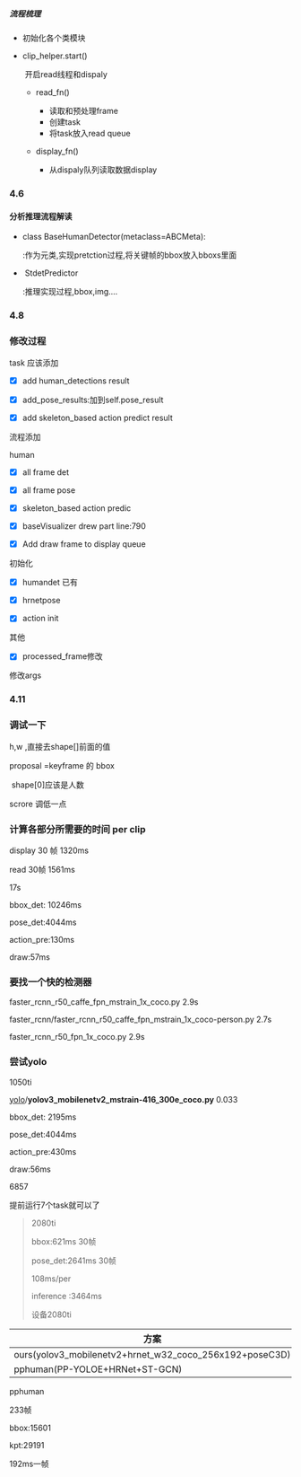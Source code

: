 ### 

##### 流程梳理

- 初始化各个类模块

- clip_helper.start()

  ​	开启read线程和dispaly

  - read_fn()	
    - 读取和预处理frame
    - 创建task
    - 将task放入read queue	

  - display_fn()

    - 从dispaly队列读取数据display



### 4.6

#### 分析推理流程解读

- class BaseHumanDetector(metaclass=ABCMeta):

  :作为元类,实现pretction过程,将关键帧的bbox放入bboxs里面

- ​	StdetPredictor

  :推理实现过程,bbox,img....

### 4.8

### 修改过程

task  应该添加

- [x] add    human_detections  result

- [x] add_pose_results:加到self.pose_result

- [x] add skeleton_based action predict result

流程添加

human

- [x] all frame det
- [x] all frame pose

- [x] skeleton_based action predic

- [x] baseVisualizer drew part   line:790
- [x] Add  draw frame to   display  queue



初始化

- [x] humandet   已有
- [x] hrnetpose  
- [x] action init  



其他

- [x] processed_frame修改 



修改args



### 4.11

### 调试一下



h,w ,直接去shape[]前面的值



proposal =keyframe 的 bbox



​	shape[0]应该是人数



scrore 调低一点



### 计算各部分所需要的时间 per clip



display 30 帧  1320ms

read 30帧 1561ms



17s

bbox_det: 10246ms

pose_det:4044ms

action_pre:130ms

draw:57ms



### 要找一个快的检测器

faster_rcnn_r50_caffe_fpn_mstrain_1x_coco.py       2.9s



faster_rcnn/faster_rcnn_r50_caffe_fpn_mstrain_1x_coco-person.py  2.7s



faster_rcnn_r50_fpn_1x_coco.py  2.9s





### 尝试yolo

1050ti

[yolo](https://github.com/open-mmlab/mmdetection/tree/master/configs/yolo)/**yolov3_mobilenetv2_mstrain-416_300e_coco.py**  0.033

bbox_det: 2195ms

pose_det:4044ms

action_pre:430ms

draw:56ms



6857 



提前运行7个task就可以了



> 2080ti
>
> bbox:621ms    30帧   
>
> pose_det:2641ms  30帧
>
> 108ms/per
>
> inference :3464ms  
>
> 设备2080ti
>

| 方案                                                    | bbox_predict(ms) | ours  |      |
| ------------------------------------------------------- | ---------------- | ----- | ---- |
| ours(yolov3_mobilenetv2+hrnet_w32_coco_256x192+poseC3D) | 20ms             | 90ms  | 25ms |
| pphuman(PP-YOLOE+HRNet+ST-GCN)                          | 81ms             | 158ms | 15ms |



pphuman

233帧

bbox:15601

kpt:29191



192ms一帧







